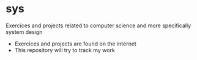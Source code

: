 sys
===

Exercices and projects related to computer science and more specifically system design
- Exercices and projects are found on the internet
- This repository will try to track my work
